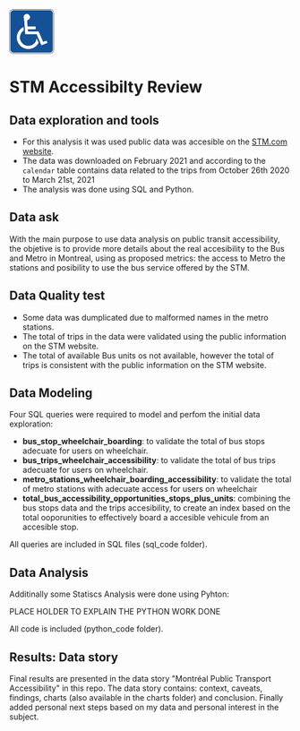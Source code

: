 <img src="https://github.com/diliscia/stm_accessibilty_review/blob/main/image/accesibility.png" width="80" height="80"> 

# STM Accessibilty Review 

## Data exploration and tools
- For this analysis it was used public data was accesible on the [STM.com website](http://www.stm.info/en/about/developers). 
- The data was downloaded on February 2021 and according to the `calendar` table contains data related to the trips from October 26th 2020 to March 21st, 2021 
- The analysis was done using SQL and Python.

## Data ask
With the main purpose to use data analysis on public transit accessibility, the objetive is to provide more details about the real accesibility to the Bus and Metro in Montreal, using as proposed metrics: the access to Metro the stations and posibility to use the bus service offered by the STM.

## Data Quality test
- Some data was dumplicated due to malformed names in the metro stations.
- The total of trips in the data were validated using the public information on the STM website.
- The total of available Bus units os not available, however the total of trips is consistent with the public information on the STM website. 

## Data Modeling

Four SQL queries were required to model and perfom the initial data exploration:
- **bus_stop_wheelchair_boarding**: to validate the total of bus stops adecuate for users on wheelchair.
- **bus_trips_wheelchair_accessibility**: to validate the total of bus trips adecuate for users on wheelchair.
- **metro_stations_wheelchair_boarding_accessibility**: to validate the total of metro stations with adecuate access for users on wheelchair
- **total_bus_accessibility_opportunities_stops_plus_units**: combining the bus stops data and the trips accesibility, to create an index based on the total ooporunities to effectively board a accesible vehicule from an accesible stop.

All queries are included in SQL files (sql_code folder).

## Data Analysis

Additinally some Statiscs Analysis were done using Pyhton:

PLACE HOLDER TO EXPLAIN THE PYTHON WORK DONE

All code is included (python_code folder).

## Results: Data story
Final results are presented in the data story "Montréal Public Transport Accessibility" in this repo. 
The data story contains: context, caveats, findings, charts (also available in the charts folder) and conclusion. 
Finally added personal next steps based on my data and personal interest in the subject.
